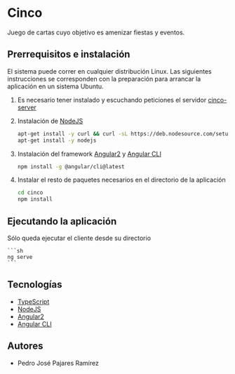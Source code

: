 # Cinco
Juego de cartas cuyo objetivo es amenizar fiestas y eventos.

## Prerrequisitos e instalación
El sistema puede correr en cualquier distribución Linux. Las siguientes instrucciones se corresponden con la preparación para arrancar la aplicación en un sistema Ubuntu.

1. Es necesario tener instalado y escuchando peticiones el servidor [cinco-server](https://github.com/pedrojosepajares/cinco-server)

2. Instalación de [NodeJS](https://nodejs.org/en/)
	```sh
	apt-get install -y curl && curl -sL https://deb.nodesource.com/setup_6.x | bash -
    apt-get install -y nodejs
	```
3. Instalación del framework [Angular2](https://angular.io/) y  [Angular CLI](https://cli.angular.io/)
	```sh
    npm install -g @angular/cli@latest
	```
4. Instalar el resto de paquetes necesarios en el directorio de la aplicación
	```sh
    cd cinco
    npm install
	```

## Ejecutando la aplicación
Sólo queda ejecutar el cliente desde su directorio

	```sh
    ng serve
	```

## Tecnologías
* [TypeScript](https://www.typescriptlang.org/)
* [NodeJS](https://nodejs.org/en/)
* [Angular2](https://angular.io/)
* [Angular CLI](https://cli.angular.io/)

## Autores
* Pedro José Pajares Ramírez